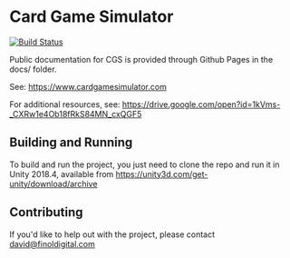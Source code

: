 # Card Game Simulator
[![Build Status](https://travis-ci.com/finol-digital/Card-Game-Simulator.svg)](https://travis-ci.com/finol-digital/Card-Game-Simulator)

Public documentation for CGS is provided through Github Pages in the docs/ folder. 

See: https://www.cardgamesimulator.com

For additional resources, see: https://drive.google.com/open?id=1kVms-_CXRw1e4Ob18fRkS84MN_cxQGF5

## Building and Running

To build and run the project, you just need to clone the repo and run it in Unity 2018.4, available from https://unity3d.com/get-unity/download/archive

## Contributing

If you'd like to help out with the project, please contact <david@finoldigital.com>